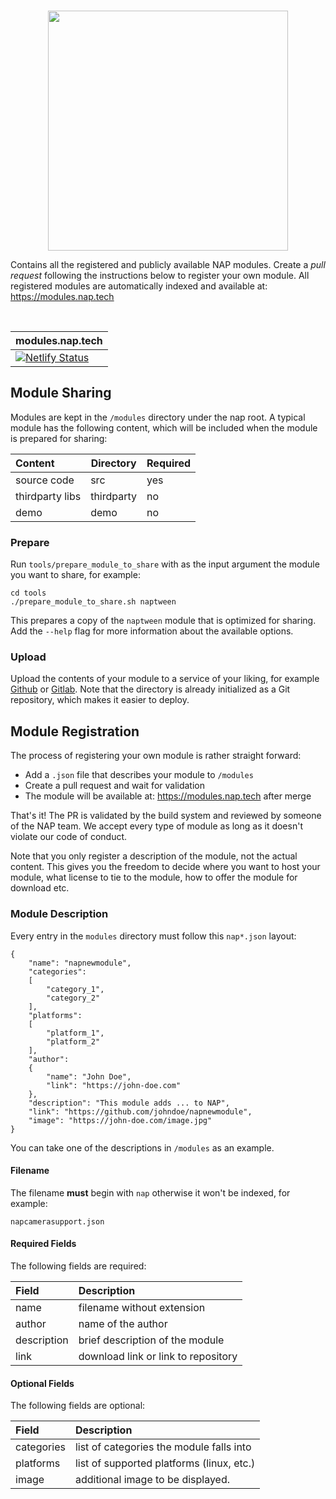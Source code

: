 <br>
<p align="center">
  <img width=384 src="https://download.nap.tech/identity/svg/logos/nap_logo_blue.svg">
</p>

Contains all the registered and publicly available NAP modules. Create a *pull request* following the instructions below to register your own module. All registered modules are automatically indexed and available at: https://modules.nap.tech

<br>

| modules.nap.tech                                                                                                                                                                   |
------------------------------------------------------------------------------------------------------------------------------------------------------------------------------------|
| [![Netlify Status](https://api.netlify.com/api/v1/badges/90424c1c-65ad-4635-b37e-f068853dac2c/deploy-status)](https://app.netlify.com/sites/modules-nap-tech/deploys/?branch=main) |

## Module Sharing

Modules are kept in the `/modules` directory under the nap root. A typical module has the following content, which will be included when the module is prepared for sharing:

| Content          | Directory  | Required |
|:-----------------|------------|----------|
| source code      | src        | yes      |
| thirdparty libs  | thirdparty | no       |
| demo             | demo       | no       |

### Prepare

Run `tools/prepare_module_to_share` with as the input argument the module you want to share, for example:
```
cd tools
./prepare_module_to_share.sh naptween
```

This prepares a copy of the `naptween` module that is optimized for sharing. Add the `--help` flag for more information about the available options. 

### Upload

Upload the contents of your module to a service of your liking, for example [Github](https://github.com) or [Gitlab](https://gitlab.com). Note that the directory is already initialized as a Git repository, which makes it easier to deploy.

## Module Registration

The process of registering your own module is rather straight forward:

- Add a `.json` file that describes your module to `/modules`
- Create a pull request and wait for validation
- The module will be available at: https://modules.nap.tech after merge

That's it! The PR is validated by the build system and reviewed by someone of the NAP team.
We accept every type of module as long as it doesn't violate our code of conduct. 

Note that you only register a description of the module, not the actual content. This gives you the freedom to  decide where you want to host your module, what license to tie to the module, how to offer the module for download etc.

### Module Description

Every entry in the `modules` directory must follow this `nap*.json` layout:

```
{
    "name": "napnewmodule",
    "categories":
    [
        "category_1",
        "category_2"
    ],
    "platforms":
    [
        "platform_1",
        "platform_2"
    ],
    "author":
    {
        "name": "John Doe",
        "link": "https://john-doe.com"
    },
    "description": "This module adds ... to NAP",
    "link": "https://github.com/johndoe/napnewmodule",
    "image": "https://john-doe.com/image.jpg"
}
```

You can take one of the descriptions in `/modules` as an example. 

#### Filename

The filename **must** begin with `nap` otherwise it won't be indexed, for example:

```
napcamerasupport.json
```

#### Required Fields

The following fields are required:

| Field         | Description                          |
|:--------------|:-------------------------------------|
| name          | filename without extension           |
| author        | name of the author                   |
| description   | brief description of the module      |
| link          | download link or link to repository  |


#### Optional Fields

The following fields are optional:

| Field       | Description                                |
|:------------|:-------------------------------------------|
| categories  | list of categories the module falls into   |
| platforms   | list of supported platforms (linux, etc.)  |
| image       | additional image to be displayed.          |